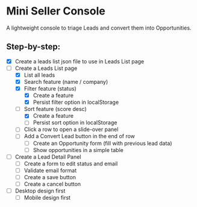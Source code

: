 # Mini Seller Console

A lightweight console to triage Leads and convert them into Opportunities.

## Step-by-step:

- [x] Create a leads list json file to use in Leads List page
- [ ] Create a Leads List page
  - [x] List all leads
  - [x] Search feature (name / company)
  - [x] Filter feature (status)
    - [x] Create a feature
    - [x] Persist filter option in localStorage
  - [ ] Sort feature (score desc)
    - [x] Create a feature
    - [ ] Persist sort option in localStorage
  - [ ] Click a row to open a slide-over panel
  - [ ] Add a Convert Lead button in the end of row
    - [ ] Create an Opportunity form (fill with previous lead data)
    - [ ] Show opportunities in a simple table
- [ ] Create a Lead Detail Panel
  - [ ] Create a form to edit status and email
  - [ ] Validate email format
  - [ ] Create a save button
  - [ ] Create a cancel button
- [ ] Desktop design first
  - [ ] Mobile design first
